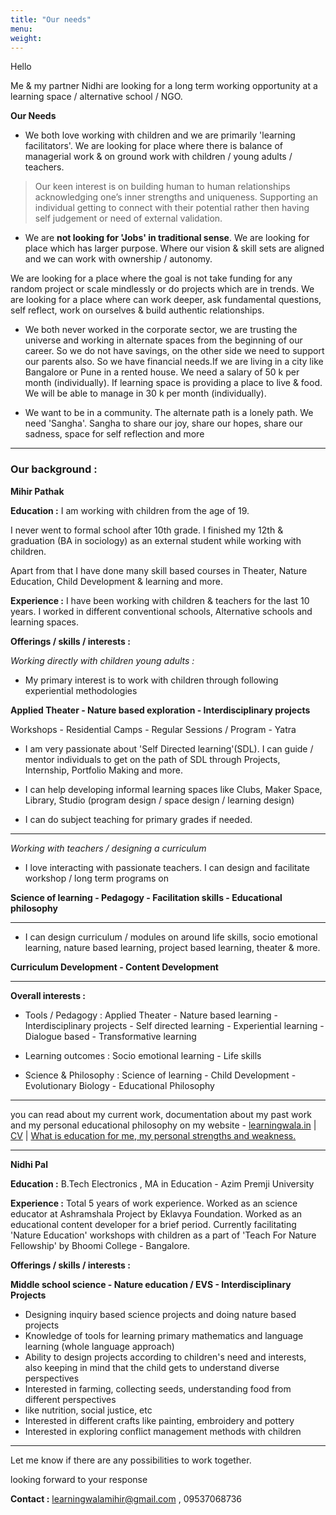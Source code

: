 ```yaml
---
title: "Our needs"
menu: 
weight: 
---
```



Hello

Me & my partner Nidhi are looking for a long term working opportunity at a learning space / alternative school / NGO.

**Our Needs**

- We both love working with children and we are primarily 'learning facilitators'. We are looking for place where there is balance of managerial work & on ground work with children / young adults / teachers.

> Our keen interest is on building human to human relationships acknowledging one’s inner strengths and uniqueness. Supporting an individual getting to connect with their potential rather then having self judgement or need of external validation.

- We are **not looking for 'Jobs' in traditional sense**. We are looking for place which has larger purpose. Where our vision & skill sets are aligned and we can work with ownership / autonomy. 

We are looking for a place where the goal is not take funding for any random project or scale mindlessly or do projects which are in trends. We are looking for a place where can work deeper, ask fundamental questions, self reflect, work on ourselves & build authentic relationships.

- We both never worked in the corporate sector, we are trusting the universe and working in alternate spaces from the beginning of our career. So we do not have savings, on the other side we need to support our parents also. So we have financial needs.If we are living in a city like Bangalore or Pune in a rented house. We need a salary of 50 k per month (individually). If learning space is providing a place to live & food. We will be able to manage in 30 k per month (individually). 

- We want to be in a community. The alternate path is a lonely path. We need 'Sangha'. Sangha to share our joy, share our hopes, share our sadness, space for self reflection and more

--------------------

### Our background :

**Mihir Pathak**

**Education :** I am working with children from the age of 19. 

I never went to formal school after 10th grade. I finished my 12th & graduation (BA in sociology) as an external student while working with children. 

Apart from that I have done many skill based courses in Theater, Nature Education, Child Development & learning and more.

**Experience :** I have been working with children & teachers for the last 10 years. I worked in different conventional schools, Alternative schools and learning spaces.

**Offerings / skills / interests :** 

*Working directly with children  young adults :*

- My primary interest is to work with children through following experiential methodologies

**Applied Theater - Nature based exploration - Interdisciplinary projects**

Workshops - Residential Camps - Regular Sessions / Program - Yatra 

- I am very passionate about 'Self Directed learning'(SDL). 
I can guide / mentor individuals to get on the path of SDL through Projects, Internship, Portfolio Making and more.

- I can help developing informal learning spaces like Clubs, Maker Space, Library, Studio (program design / space design / learning design)

- I can do subject teaching for primary grades if needed.

-----

*Working with teachers / designing a curriculum*

- I love interacting with passionate teachers. I can design and facilitate workshop / long term programs on 

**Science of learning - Pedagogy - Facilitation skills - Educational philosophy**

------

- I can design curriculum / modules on around life skills, socio emotional learning, nature based learning, project based learning, theater & more. 

**Curriculum Development - Content Development**

-------

**Overall interests :**

- Tools / Pedagogy : Applied Theater - Nature based learning - Interdisciplinary projects - Self directed learning - Experiential learning - Dialogue based - Transformative learning

- Learning outcomes : Socio emotional learning - Life skills 

- Science & Philosophy : Science of learning - Child Development - Evolutionary Biology - Educational Philosophy

-----

you can read about my current work, documentation about my past work and my personal educational philosophy on my website - [learningwala.in](https://learningwala.in/)  | [CV](https://learningwala.in/mihir-cv-july-24/) | [What is education for me, my personal strengths and weakness.](/m-anubhuti)

--------------------

**Nidhi Pal** 

**Education :** B.Tech Electronics , MA in Education - Azim Premji University 

**Experience :** Total 5 years of work experience. Worked as an science educator at Ashramshala Project by Eklavya Foundation. Worked as an educational content developer for a brief period. Currently facilitating 'Nature Education' workshops with children as a part of 'Teach For Nature Fellowship' by Bhoomi College - Bangalore.

**Offerings / skills / interests :** 

**Middle school science - Nature education / EVS - Interdisciplinary Projects**

- Designing inquiry based science projects and doing nature based projects
- Knowledge of tools for learning primary mathematics and language learning (whole
language approach)
- Ability to design projects according to children's need and interests, also keeping in mind that the child gets to understand diverse perspectives
- Interested in farming, collecting seeds, understanding food from different perspectives
- like nutrition, social justice, etc
- Interested in different crafts like painting, embroidery and pottery
- Interested in exploring conflict management methods with children  


--------

Let me know if there are any possibilities to work together.

looking forward to your response 

**Contact :** learningwalamihir@gmail.com , 09537068736
